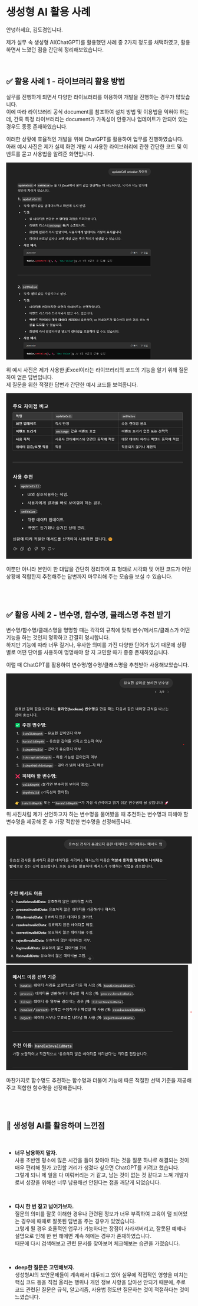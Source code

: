 # 생성형 AI 활용 사례

안녕하세요, 김도겸입니다.

제가 실무 속 생성형 AI(ChatGPT)를 활용했던 사례 중 2가지 정도를 채택하였고, 활용하면서 느꼈던 점을 간단히 정리해보았습니다.

<br>

## ✅ 활용 사례 1 - 라이브러리 활용 방법

실무를 진행하게 되면서 다양한 라이브러리를 이용하여 개발을 진행하는 경우가 많았습니다.  
이에 따라 라이브러리 공식 document를 참조하여 설치 방법 및 이용법을 익혀야 하는데, 간혹 특정 라이브러리는 document가 가독성이 안좋거나 업데이트가 안되어 있는 경우도 종종 존재하였습니다.

이러한 상황에 효율적인 개발을 위해 ChatGPT를 활용하여 업무를 진행하였습니다.  
아래 예시 사진은 제가 실제 화면 개발 시 사용한 라이브러리에 관한 간단한 코드 및 이벤트를 묻고 사용법을 알려준 화면입니다.

![라이브러리 코드 안내1](./images/library_1.png)

위 예시 사진은 제가 사용한 jExcel이라는 라이브러리의 코드의 기능을 알기 위해 질문하여 얻은 답변입니다.  
제 질문을 위한 적절한 답변과 간단한 예시 코드를 보여줍니다.

![라이브러리 코드 안내2](./images/library_2.png)

이뿐만 아니라 본인이 한 대답을 간단히 정리하여 표 형태로 시각화 및 어떤 코드가 어떤 상황에 적합한지 추천해주는 답변까지 마무리해 주는 모습을 보실 수 있습니다.

<br><br>

## ✅ 활용 사례 2 - 변수명, 함수명, 클래스명 추천 받기

변수명/함수명/클래스명을 명명할 때는 각각의 규칙에 맞춰 변수/메서드/클래스가 어떤 기능을 하는 것인지 명확하고 간결히 명시합니다.  
하지만 기능에 따라 너무 길거나, 유사한 의미를 가진 다양한 단어가 있기 때문에 상황 별로 어떤 단어를 사용하여 명명해야 할 지 고민할 때가 종종 존재하였습니다.

이럴 때 ChatGPT를 활용하여 변수명/함수명/클래스명을 추천받아 사용해보았습니다.

![변수명 추천1](./images/variable_recommand.png)  
위 사진처럼 제가 선언하고자 하는 변수명을 물어봤을 때 추천하는 변수명과 피해야 할 변수명을 제공해 준 후 가장 적합한 변수명을 선정해줍니다.  
<br>

![함수명 추천1](./images/method_recommand_1.png)   
![함수명 추천2](./images/method_recommand_2.png)

마찬가지로 함수명도 추천하는 함수명과 더불어 기능에 따른 적절한 선택 기준을 제공해주고 적합한 함수명을 선정해줍니다.

<br><br>

## 📌 생성형 AI를 활용하며 느낀점
 
  <br>

- **너무 남용하지 말자.**  
  사용 초반엔 평소에 많은 시간을 들여 찾아야 하는 것을 질문 하나로 해결되는 것이 매우 편리해 뭔가 고민할 거리가 생겼다 싶으면 ChatGPT를 키려고 했습니다.  
  그렇게 되니 제 일을 다 미뤄버리는 거 같고, 남는 것이 없는 것 같다고 느껴 개발자로써 성장을 위해선 너무 남용해선 안된다는 점을 깨닫게 되었습니다.
  
  <br>

- **다시 한 번 짚고 넘어가보자.**  
  질문의 의미를 잘못 이해한 경우나 관련된 정보가 너무 부족하여 교육이 덜 되어있는 경우에 때때로 잘못된 답변을 주는 경우가 있었습니다.  
  그렇게 될 경우 효율적인 업무가 가능하다는 장점이 사라져버리고, 잘못된 예제나 설명으로 인해 한 번 해메면 계속 해메는 경우가 존재하였습니다.  
  때문에 다시 검색해보고 관련 문서를 찾아보며 체크해보는 습관을 가졌습니다.

  <br>

- **deep한 질문은 고민해보자.**  
  생성형AI의 보안문제들이 계속해서 대두되고 있어 실무에 직접적인 영향을 미치는 핵심 코드 등을 직접 올리는 행위나 개인 정보 사항을 담아선 안되기 때문에,
  주로 코드 관련된 질문은 규칙, 알고리즘, 사용법 정도만 질문하는 것이 적절하다는 것이 느꼈습니다.
